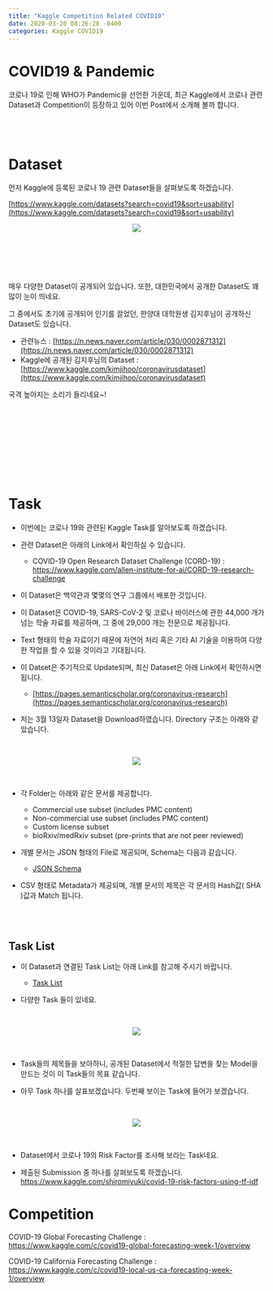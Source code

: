 ```yaml
---
title: "Kaggle Competition Related COVID19"
date: 2020-03-20 08:26:28 -0400
categories: Kaggle COVID19
---
```


# COVID19 & Pandemic
코로나 19로 인해 WHO가 Pandemic을 선언한 가운데, 최근 Kaggle에서 코로나 관련 Dataset과 Competition이 등장하고 있어
이번 Post에서 소개해 볼까 합니다.
<br>
<br>
<br>
<br>

# Dataset

먼저 Kaggle에 등록된 코로나 19 관련 Dataset들을 살펴보도록 하겠습니다.

[https://www.kaggle.com/datasets?search=covid19&sort=usability](https://www.kaggle.com/datasets?search=covid19&sort=usability)

<p align="center">
  <img src="/assets/kaggle_COVID19/COVID_19_00.png">
</p>
<br>
<br>
<br>
<br>

매우 다양한 Dataset이 공개되어 있습니다. 
또한, 대한민국에서 공개한 Dataset도 꽤 많이 눈이 띄네요.

그 중에서도 초기에 공개되어 인기를 끌었던, 한양대 대학원생 김지후님이 공개하신 Dataset도 있습니다. 

* 관련뉴스 : [https://n.news.naver.com/article/030/0002871312](https://n.news.naver.com/article/030/0002871312)
* Kaggle에 공개된 김지후님의 Dataset : [https://www.kaggle.com/kimjihoo/coronavirusdataset](https://www.kaggle.com/kimjihoo/coronavirusdataset)

국격 높아지는 소리가 들리네요~!

<br>
<br>
<br>
<br>
<br>
<br>
<br>
<br>

# Task
  
* 이번에는 코로나 19와 관련된 Kaggle Task를 알아보도록 하겠습니다.
* 관련 Dataset은 아래의 Link에서 확인하실 수 있습니다.
  - COVID-19 Open Research Dataset Challenge (CORD-19) : https://www.kaggle.com/allen-institute-for-ai/CORD-19-research-challenge

* 이 Dataset은 백악관과 몇몇의 연구 그룹에서 배포한 것입니다.
* 이 Dataset은 COVID-19, SARS-CoV-2 및 코로나 바이러스에 관한 44,000 개가 넘는 학술 자료를 제공하며, 그 중에 29,000 개는 전문으로 제공됩니다.
* Text 형태의 학술 자료이기 때문에 자연어 처리 혹은 기타 AI 기술을 이용하여 다양한 작업을 할 수 있을 것이라고 기대됩니다.
* 이 Datset은 주기적으로 Update되며, 최신 Dataset은 아래 Link에서 확인하시면 됩니다.
  - [https://pages.semanticscholar.org/coronavirus-research](https://pages.semanticscholar.org/coronavirus-research)
  
* 저는 3월 13일자 Dataset을 Download하였습니다. Directory 구조는 아래와 같았습니다.
<br>
<p align="center">
  <img src="/assets/kaggle_COVID19/COVID_19_01.png">
</p>
<br>

* 각 Folder는 아래와 같은 문서를 제공합니다.
  - Commercial use subset (includes PMC content)
  - Non-commercial use subset (includes PMC content)
  - Custom license subset
  - bioRxiv/medRxiv subset (pre-prints that are not peer reviewed)

* 개별 문서는 JSON 형태의 File로 제공되며, Schema는 다음과 같습니다.
  - [JSON Schema](https://ai2-semanticscholar-cord-19.s3-us-west-2.amazonaws.com/2020-03-13/json_schema.txt)

* CSV 형태로 Metadata가 제공되며, 개별 문서의 제목은 각 문서의 Hash값( SHA )값과 Match 됩니다.

<br>
<br>

## Task List
* 이 Dataset과 연결된 Task List는 아래 Link를 참고해 주시기 바랍니다.
  - [Task List](https://www.kaggle.com/allen-institute-for-ai/CORD-19-research-challenge/tasks)

* 다양한 Task 들이 있네요.
<br>
<p align="center">
  <img src="/assets/kaggle_COVID19/COVID_19_02.png">
</p>
<br>

* Task들의 제목들을 보아하니, 공개된 Dataset에서 적절한 답변을 찾는 Model을 만드는 것이 이 Task들의 목표 같습니다.

* 아무 Task 하나를 살표보겠습니다. 두번째 보이는 Task에 들어가 보겠습니다.
<br>
<p align="center">
  <img src="/assets/kaggle_COVID19/COVID_19_03.png">
</p>
<br>

* Dataset에서 코로나 19의 Risk Factor를 조사해 보라는 Task네요.

* 제출된 Submission 중 하나를 살펴보도록 하겠습니다.
https://www.kaggle.com/shiromiyuki/covid-19-risk-factors-using-tf-idf



# Competition
COVID-19 Global Forecasting Challenge : https://www.kaggle.com/c/covid19-global-forecasting-week-1/overview

COVID-19 California Forecasting Challenge : https://www.kaggle.com/c/covid19-local-us-ca-forecasting-week-1/overview


<br>
<br>
<br>
<br>
<br>
<br>
<br>
<br>

